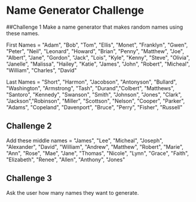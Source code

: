 # Name Generator Challenge

##Challenge 1
Make a name generator that makes random names using these names.

First Names = "Adam", "Bob", "Tom", "Ellis", "Monet", "Franklyn", "Gwen", "Peter", "Neil", "Leonard", "Howard", "Brian", "Penny", "Matthew", "Joe", "Albert", "Jane", "Gordon", "Jack", "Lois", "Kyle", "Kenny", "Steve", "Olivia", "Janelle", "Malissa", "Hailey", "Katie", "James", "John", "Robert", "Micheal", "William", "Charles", "David"

Last Names = "Short", "Harmon", "Jacobson", "Antonyson", "Bullard", "Washington", "Armstrong", "Tash", "Durand","Colbert", "Matthews", "Santoro", "Kennedy", "Swanson", "Smith", "Johnson", "Jones", "Clark", "Jackson","Robinson", "Miller", "Scottson", "Nelson", "Cooper", "Parker", "Adams", "Copeland", "Davenport", "Bruce", "Perry", "Fisher", "Russell"

## Challenge 2
Add these middle names = "James", "Lee", "Micheal", "Joseph", "Alexander", "David", "William", "Andrew", "Matthew", "Robert", "Marie", "Ann", "Rose", "Mae", "Jane", "Thomas", "Nicole", "Lynn", "Grace", "Faith", "Elizabeth", "Renee", "Allen", "Anthony", "Jones"

## Challenge 3
Ask the user how many names they want to generate.
